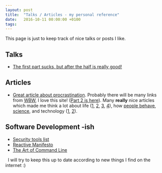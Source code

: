 ```yaml
---
layout: post
title:  "Talks / Articles - my personal reference"
date:   2016-10-11 00:00:00 +0100
tags:
---
```


This page is just to keep track of nice talks or posts I like.
<!--more-->

## Talks

*   [The first part sucks, but after the half is really good!](https://www.youtube.com/watch?v=7bB_fVDlvhc)

## Articles

*   [Great article about procrastination](http://waitbutwhy.com/2013/10/why-procrastinators-procrastinate.html). Probably there will be many links from [WBW](http://waitbutwhy.com/), I love this site! ([Part 2 is here](http://waitbutwhy.com/2013/11/how-to-beat-procrastination.html)). Many **really** nice articles which made me think a lot about life ([1](http://waitbutwhy.com/2013/11/life-is-picture-but-you-live-in-pixel.html), [2](http://waitbutwhy.com/2014/12/what-makes-you-you.html), [3](http://waitbutwhy.com/2013/08/putting-time-in-perspective.html), [4](http://waitbutwhy.com/2014/05/life-weeks.html)), how [people behave](http://waitbutwhy.com/2014/06/taming-mammoth-let-peoples-opinions-run-life.html), [science](http://waitbutwhy.com/2014/03/why-is-my-laptop-on.html), and technology ([1](http://waitbutwhy.com/2015/01/artificial-intelligence-revolution-1.html), [2](http://waitbutwhy.com/2015/01/artificial-intelligence-revolution-2.html)).

## Software Development -ish

*   [Security tools list](http://www.infoworld.com/article/3051771/security/19-open-source-github-projects-for-security-pros.html?upd=1461082041870)
*   [Reactive Manifesto](http://www.reactivemanifesto.org/)
*   [The Art of Command Line](https://github.com/jlevy/the-art-of-command-line)

  I will try to keep this up to date according to new things I find on the internet :)
